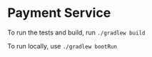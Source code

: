 # Payment Service

To run the tests and build, run ```./gradlew build```

To run locally, use ```./gradlew bootRun```

